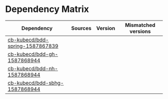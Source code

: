 # Dependency Matrix

Dependency | Sources | Version | Mismatched versions
---------- | ------- | ------- | -------------------
[cb-kubecd/bdd-spring-1587867839](https://github.com/cb-kubecd/bdd-spring-1587867839.git) |  | []() | 
[cb-kubecd/bdd-gh-1587868944](https://github.com/cb-kubecd/bdd-gh-1587868944.git) |  | []() | 
[cb-kubecd/bdd-nh-1587868944](https://github.com/cb-kubecd/bdd-nh-1587868944.git) |  | []() | 
[cb-kubecd/bdd-sbhg-1587868944](https://github.com/cb-kubecd/bdd-sbhg-1587868944.git) |  | []() | 
